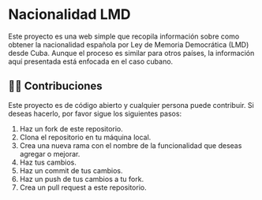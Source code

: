 # Nacionalidad LMD

Este proyecto es una web simple que recopila información sobre como obtener la nacionalidad española por Ley de Memoria Democrática (LMD) desde Cuba. Aunque el proceso es similar para otros países, la información aquí presentada está enfocada en el caso cubano.

## 🧑‍💻 Contribuciones
Este proyecto es de código abierto y cualquier persona puede contribuir. Si deseas hacerlo, por favor sigue los siguientes pasos:

1. Haz un fork de este repositorio.
2. Clona el repositorio en tu máquina local.
3. Crea una nueva rama con el nombre de la funcionalidad que deseas agregar o mejorar.
4. Haz tus cambios.
5. Haz un commit de tus cambios.
6. Haz un push de tus cambios a tu fork.
7. Crea un pull request a este repositorio.
